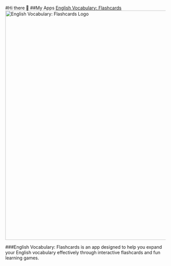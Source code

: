 #Hi there 👋
##My Apps
<a href="https://apps.apple.com/tr/app/english-vocabulary-flashcards/id6680190159">English Vocabulary: Flashcards</a>
<img src="https://github.com/user-attachments/assets/bfdb705a-1eb7-47a8-b46b-9472dceab6f9" width="720" alt="English Vocabulary: Flashcards Logo">

###English Vocabulary: Flashcards is an app designed to help you expand your English vocabulary effectively through interactive flashcards and fun learning games.
<!--
**MuratYurtseven/MuratYurtseven** is a ✨ _special_ ✨ repository because its `README.md` (this file) appears on your GitHub profile.

Here are some ideas to get you started:

- 🔭 I’m currently working on ...
- 🌱 I’m currently learning ...
- 👯 I’m looking to collaborate on ...
- 🤔 I’m looking for help with ...
- 💬 Ask me about ...
- 📫 How to reach me: ...
- 😄 Pronouns: ...
- ⚡ Fun fact: ...
-->
